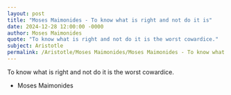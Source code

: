 ```yaml
---
layout: post
title: "Moses Maimonides - To know what is right and not do it is"
date: 2024-12-28 12:00:00 -0000
author: Moses Maimonides
quote: "To know what is right and not do it is the worst cowardice."
subject: Aristotle
permalink: /Aristotle/Moses Maimonides/Moses Maimonides - To know what is right and not do it is
---
```


To know what is right and not do it is the worst cowardice.

- Moses Maimonides

